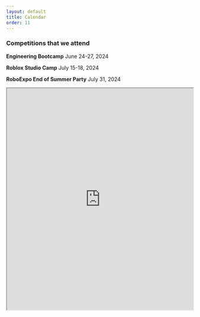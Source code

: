 ```yaml
---
layout: default
title: Calendar
order: 11
---
```

### Competitions that we attend

**Engineering Bootcamp** June 24-27, 2024

**Roblox Studio Camp** July 15-18, 2024

**RoboExpo End of Summer Party** July 31, 2024

<iframe class="calendar" width="100%" height="600px" src="https://calendar.google.com/calendar/embed?src=frcteam1091%40gmail.com&ctz=America%2FChicago"></iframe>

